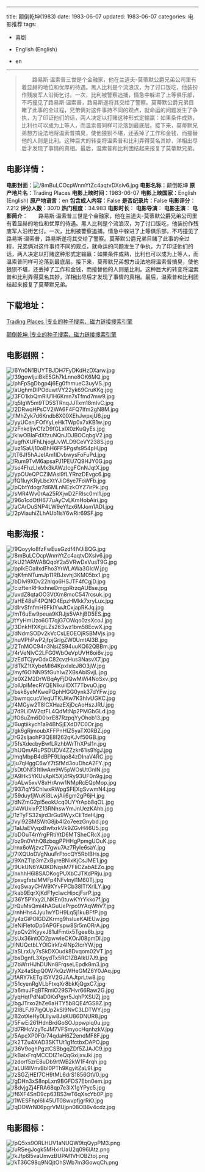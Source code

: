 
---
title: 颠倒乾坤(1983)
date: 1983-06-07
updated: 1983-06-07
categories: 电影推荐
tags:
- 喜剧

- English (English)
- en
---


> 　　路易斯·温索普三世是个金融家，他在兰道夫-莫蒂默公爵兄弟公司里有着显赫的地位和优厚的待遇。黑人比利是个流浪汉，为了讨口饭吃，他装扮作残废军人沿街乞讨。一次，比利被警察追捕，情急中躲进了上等俱乐部，不巧撞见了路易斯·温索普，路易斯遂将其交给了警察。莫蒂默公爵兄弟目睹了此事的全过程，兄弟俩对这件事持不同的观点，就命运的问题发生了争执，为了印证他们的话，两人决定以打赌这种形式定输赢：如果条件成熟，比利也可以成为上等人，而温索普同样可沦落到最底层。接下来，莫蒂默兄弟想方设法地将温索普搞臭，使他狼狈不堪，还丢掉了工作和金钱，而接替他的人则是比利。这种巨大的转变将温索普和比利弄得莫名其妙，洋相出尽后才发现了事情的真相。最后，温索普和比利团结起来报复了莫蒂默兄弟。

## **电影详情**：

**电影封面**：<img src="https://image.tmdb.org/t/p/w200/8mBuLCOcpWnmYtZc4aqtvDXslv6.jpg" alt="/8mBuLCOcpWnmYtZc4aqtvDXslv6.jpg" title="/8mBuLCOcpWnmYtZc4aqtvDXslv6.jpg">
**电影名称**：颠倒乾坤
**原产地片名**：Trading Places
**电影上映时间**：1983-06-07
**电影上映国家**：English (English)
**原产地语言**：en
**包含成人内容**：False
**是否纪录片**：False
**电影评分**：7.212
**评分人数**：3070
**热门程度**：34.983
**电影时长**：
**电影导演**：
**电影主演**：
**电影简介**：　　路易斯·温索普三世是个金融家，他在兰道夫-莫蒂默公爵兄弟公司里有着显赫的地位和优厚的待遇。黑人比利是个流浪汉，为了讨口饭吃，他装扮作残废军人沿街乞讨。一次，比利被警察追捕，情急中躲进了上等俱乐部，不巧撞见了路易斯·温索普，路易斯遂将其交给了警察。莫蒂默公爵兄弟目睹了此事的全过程，兄弟俩对这件事持不同的观点，就命运的问题发生了争执，为了印证他们的话，两人决定以打赌这种形式定输赢：如果条件成熟，比利也可以成为上等人，而温索普同样可沦落到最底层。接下来，莫蒂默兄弟想方设法地将温索普搞臭，使他狼狈不堪，还丢掉了工作和金钱，而接替他的人则是比利。这种巨大的转变将温索普和比利弄得莫名其妙，洋相出尽后才发现了事情的真相。最后，温索普和比利团结起来报复了莫蒂默兄弟。

## **下载地址**：
[Trading Places |专业的种子搜索、磁力链接搜索引擎](https://movie.amd794.com:2083/?search=Trading%20Places&ordering=&mode=match_phrase&page_size=10&page=1)

[颠倒乾坤 |专业的种子搜索、磁力链接搜索引擎](https://movie.amd794.com:2083/?search=%E9%A2%A0%E5%80%92%E4%B9%BE%E5%9D%A4&ordering=&mode=match_phrase&page_size=10&page=1)
 

## **电影剧照**：
<img src="https://image.tmdb.org/t/p/original/6Yn0N1BUYTBJDH7FyDKdHzDXarw.jpg" alt="/6Yn0N1BUYTBJDH7FyDKdHzDXarw.jpg" title="/6Yn0N1BUYTBJDH7FyDKdHzDXarw.jpg"><img src="https://image.tmdb.org/t/p/original/39gowljuiBkE5Gh7kLnne8OK6MQ.jpg" alt="/39gowljuiBkE5Gh7kLnne8OK6MQ.jpg" title="/39gowljuiBkE5Gh7kLnne8OK6MQ.jpg"><img src="https://image.tmdb.org/t/p/original/phFpSgDbgp4j6Eg0fhmueC3uyVS.jpg" alt="/phFpSgDbgp4j6Eg0fhmueC3uyVS.jpg" title="/phFpSgDbgp4j6Eg0fhmueC3uyVS.jpg"><img src="https://image.tmdb.org/t/p/original/aUghmDIPOduwtVY22yk69CruKKg.jpg" alt="/aUghmDIPOduwtVY22yk69CruKKg.jpg" title="/aUghmDIPOduwtVY22yk69CruKKg.jpg"><img src="https://image.tmdb.org/t/p/original/3FO1kbQmRlU1H6Kmn7sTfmd7mw9.jpg" alt="/3FO1kbQmRlU1H6Kmn7sTfmd7mw9.jpg" title="/3FO1kbQmRlU1H6Kmn7sTfmd7mw9.jpg"><img src="https://image.tmdb.org/t/p/original/q5lgW5m9TD5STRnqJJTxm18mIvC.jpg" alt="/q5lgW5m9TD5STRnqJJTxm18mIvC.jpg" title="/q5lgW5m9TD5STRnqJJTxm18mIvC.jpg"><img src="https://image.tmdb.org/t/p/original/2DRwqHPsCV2WA6F4FQ7Ifm2gN8M.jpg" alt="/2DRwqHPsCV2WA6F4FQ7Ifm2gN8M.jpg" title="/2DRwqHPsCV2WA6F4FQ7Ifm2gN8M.jpg"><img src="https://image.tmdb.org/t/p/original/lMhZyk7d6Kndb8X00XEhJwpxjU6.jpg" alt="/lMhZyk7d6Kndb8X00XEhJwpxjU6.jpg" title="/lMhZyk7d6Kndb8X00XEhJwpxjU6.jpg"><img src="https://image.tmdb.org/t/p/original/yyUCenjFOfYyLeHkTWp0x7xKB1w.jpg" alt="/yyUCenjFOfYyLeHkTWp0x7xKB1w.jpg" title="/yyUCenjFOfYyLeHkTWp0x7xKB1w.jpg"><img src="https://image.tmdb.org/t/p/original/zFnkdIjwCfzD9fGLxIX0zKuQyEs.jpg" alt="/zFnkdIjwCfzD9fGLxIX0zKuQyEs.jpg" title="/zFnkdIjwCfzD9fGLxIX0zKuQyEs.jpg"><img src="https://image.tmdb.org/t/p/original/klwOBIaFdXfzuNQnJDJBOCqbgV2.jpg" alt="/klwOBIaFdXfzuNQnJDJBOCqbgV2.jpg" title="/klwOBIaFdXfzuNQnJDJBOCqbgV2.jpg"><img src="https://image.tmdb.org/t/p/original/ugfhXUFhLhjogUvWLD9CeVY238S.jpg" alt="/ugfhXUFhLhjogUvWLD9CeVY238S.jpg" title="/ugfhXUFhLhjogUvWLD9CeVY238S.jpg"><img src="https://image.tmdb.org/t/p/original/uz1SaUj10oBhH6FF5Pgsfs954pH.jpg" alt="/uz1SaUj10oBhH6FF5Pgsfs954pH.jpg" title="/uz1SaUj10oBhH6FF5Pgsfs954pH.jpg"><img src="https://image.tmdb.org/t/p/original/tT6Jf5hAJeIAm1IDvbwysFoFuPd.jpg" alt="/tT6Jf5hAJeIAm1IDvbwysFoFuPd.jpg" title="/tT6Jf5hAJeIAm1IDvbwysFoFuPd.jpg"><img src="https://image.tmdb.org/t/p/original/Rum9TvM6apsaPJ1PEU7Q9HJY0G.jpg" alt="/Rum9TvM6apsaPJ1PEU7Q9HJY0G.jpg" title="/Rum9TvM6apsaPJ1PEU7Q9HJY0G.jpg"><img src="https://image.tmdb.org/t/p/original/se4FhzLlxMx3kAWzIcgFCnNJqtX.jpg" alt="/se4FhzLlxMx3kAWzIcgFCnNJqtX.jpg" title="/se4FhzLlxMx3kAWzIcgFCnNJqtX.jpg"><img src="https://image.tmdb.org/t/p/original/ypOUeQPCZiMAsi9fLYRnzDEvgc6.jpg" alt="/ypOUeQPCZiMAsi9fLYRnzDEvgc6.jpg" title="/ypOUeQPCZiMAsi9fLYRnzDEvgc6.jpg"><img src="https://image.tmdb.org/t/p/original/fQ1luyKRyLbcXtYJiC6ye7FoWFb.jpg" alt="/fQ1luyKRyLbcXtYJiC6ye7FoWFb.jpg" title="/fQ1luyKRyLbcXtYJiC6ye7FoWFb.jpg"><img src="https://image.tmdb.org/t/p/original/pQbtYdogr7d6MLnNEzkOYZ7irPk.jpg" alt="/pQbtYdogr7d6MLnNEzkOYZ7irPk.jpg" title="/pQbtYdogr7d6MLnNEzkOYZ7irPk.jpg"><img src="https://image.tmdb.org/t/p/original/sMR4Wv0rAa25RXjwD2FRlsc0mI1.jpg" alt="/sMR4Wv0rAa25RXjwD2FRlsc0mI1.jpg" title="/sMR4Wv0rAa25RXjwD2FRlsc0mI1.jpg"><img src="https://image.tmdb.org/t/p/original/96o1cdOtH677uAyCvLKmHobAiri.jpg" alt="/96o1cdOtH677uAyCvLKmHobAiri.jpg" title="/96o1cdOtH677uAyCvLKmHobAiri.jpg"><img src="https://image.tmdb.org/t/p/original/aCArDuSNP4LW9eYfzx6MJom1ADI.jpg" alt="/aCArDuSNP4LW9eYfzx6MJom1ADI.jpg" title="/aCArDuSNP4LW9eYfzx6MJom1ADI.jpg"><img src="https://image.tmdb.org/t/p/original/2pViauhiZLhAUb1lsY6wRir69SF.jpg" alt="/2pViauhiZLhAUb1lsY6wRir69SF.jpg" title="/2pViauhiZLhAUb1lsY6wRir69SF.jpg">

## **电影海报**：
<img src="https://image.tmdb.org/t/p/original/9Qoyylo8fzFwEusGzdf4IVJiBQG.jpg" alt="/9Qoyylo8fzFwEusGzdf4IVJiBQG.jpg" title="/9Qoyylo8fzFwEusGzdf4IVJiBQG.jpg"><img src="https://image.tmdb.org/t/p/original/8mBuLCOcpWnmYtZc4aqtvDXslv6.jpg" alt="/8mBuLCOcpWnmYtZc4aqtvDXslv6.jpg" title="/8mBuLCOcpWnmYtZc4aqtvDXslv6.jpg"><img src="https://image.tmdb.org/t/p/original/kU21ARWABQqoY2a5VRwDxVusT9G.jpg" alt="/kU21ARWABQqoY2a5VRwDxVusT9G.jpg" title="/kU21ARWABQqoY2a5VRwDxVusT9G.jpg"><img src="https://image.tmdb.org/t/p/original/pplkEOaIIxdFho3YrWLAWa3GIcW.jpg" alt="/pplkEOaIIxdFho3YrWLAWa3GIcW.jpg" title="/pplkEOaIIxdFho3YrWLAWa3GIcW.jpg"><img src="https://image.tmdb.org/t/p/original/qKfmNTumJp11RBJxvhj3KM05bx1.jpg" alt="/qKfmNTumJp11RBJxvhj3KM05bx1.jpg" title="/qKfmNTumJp11RBJxvhj3KM05bx1.jpg"><img src="https://image.tmdb.org/t/p/original/bDlvi9XDv22hlqo6HSJTF4fCgjD.jpg" alt="/bDlvi9XDv22hlqo6HSJTF4fCgjD.jpg" title="/bDlvi9XDv22hlqo6HSJTF4fCgjD.jpg"><img src="https://image.tmdb.org/t/p/original/cizftenRHkxhneDmgpRrzqAUBse.jpg" alt="/cizftenRHkxhneDmgpRrzqAUBse.jpg" title="/cizftenRHkxhneDmgpRrzqAUBse.jpg"><img src="https://image.tmdb.org/t/p/original/uvdZ8qtaOO3VtXm8moC547rcsuk.jpg" alt="/uvdZ8qtaOO3VtXm8moC547rcsuk.jpg" title="/uvdZ8qtaOO3VtXm8moC547rcsuk.jpg"><img src="https://image.tmdb.org/t/p/original/aHE48sF4PQNO4EpzHMkk7xryLux.jpg" alt="/aHE48sF4PQNO4EpzHMkk7xryLux.jpg" title="/aHE48sF4PQNO4EpzHMkk7xryLux.jpg"><img src="https://image.tmdb.org/t/p/original/dIrvSfnfmH9FkIYwJtCxjapRKJq.jpg" alt="/dIrvSfnfmH9FkIYwJtCxjapRKJq.jpg" title="/dIrvSfnfmH9FkIYwJtCxjapRKJq.jpg"><img src="https://image.tmdb.org/t/p/original/mT6uEw9peua9KRJjs5VAhjBD5ES.jpg" alt="/mT6uEw9peua9KRJjs5VAhjBD5ES.jpg" title="/mT6uEw9peua9KRJjs5VAhjBD5ES.jpg"><img src="https://image.tmdb.org/t/p/original/tYyHmUzo6GT7qjG7OWqo0zsXcoJ.jpg" alt="/tYyHmUzo6GT7qjG7OWqo0zsXcoJ.jpg" title="/tYyHmUzo6GT7qjG7OWqo0zsXcoJ.jpg"><img src="https://image.tmdb.org/t/p/original/3DnkHfXKgiLZs263wz1bm58EcwX.jpg" alt="/3DnkHfXKgiLZs263wz1bm58EcwX.jpg" title="/3DnkHfXKgiLZs263wz1bm58EcwX.jpg"><img src="https://image.tmdb.org/t/p/original/dNdmSODv2kVcCsLEOEOjRSBMVjs.jpg" alt="/dNdmSODv2kVcCsLEOEOjRSBMVjs.jpg" title="/dNdmSODv2kVcCsLEOEOjRSBMVjs.jpg"><img src="https://image.tmdb.org/t/p/original/nuVPhPwP2jfpjGrlgZW0UmtAI3B.jpg" alt="/nuVPhPwP2jfpjGrlgZW0UmtAI3B.jpg" title="/nuVPhPwP2jfpjGrlgZW0UmtAI3B.jpg"><img src="https://image.tmdb.org/t/p/original/2TnMOC94n3NsiZS94uuKQ62QBBm.jpg" alt="/2TnMOC94n3NsiZS94uuKQ62QBBm.jpg" title="/2TnMOC94n3NsiZS94uuKQ62QBBm.jpg"><img src="https://image.tmdb.org/t/p/original/4rVeNIvC2LFG0WbOeVpUVH6oi6v.jpg" alt="/4rVeNIvC2LFG0WbOeVpUVH6oi6v.jpg" title="/4rVeNIvC2LFG0WbOeVpUVH6oi6v.jpg"><img src="https://image.tmdb.org/t/p/original/zEdTCjyvOdxC82cvzHus3NasvX7.jpg" alt="/zEdTCjyvOdxC82cvzHus3NasvX7.jpg" title="/zEdTCjyvOdxC82cvzHus3NasvX7.jpg"><img src="https://image.tmdb.org/t/p/original/dTkZ1tXybeMl64KpxIxIcJ8O3jW.jpg" alt="/dTkZ1tXybeMl64KpxIxIcJ8O3jW.jpg" title="/dTkZ1tXybeMl64KpxIxIcJ8O3jW.jpg"><img src="https://image.tmdb.org/t/p/original/myf6OlNN95fGuhIwZXBsAbISvjL.jpg" alt="/myf6OlNN95fGuhIwZXBsAbISvjL.jpg" title="/myf6OlNN95fGuhIwZXBsAbISvjL.jpg"><img src="https://image.tmdb.org/t/p/original/e0XZM2DrWBqAyFjDQwMWi4NoSxv.jpg" alt="/e0XZM2DrWBqAyFjDQwMWi4NoSxv.jpg" title="/e0XZM2DrWBqAyFjDQwMWi4NoSxv.jpg"><img src="https://image.tmdb.org/t/p/original/olUpIMecRYQENIkuIIDXT7TbvuO.jpg" alt="/olUpIMecRYQENIkuIIDXT7TbvuO.jpg" title="/olUpIMecRYQENIkuIIDXT7TbvuO.jpg"><img src="https://image.tmdb.org/t/p/original/bsk8yeMKwePGphHGG0ynk37dYFw.jpg" alt="/bsk8yeMKwePGphHGG0ynk37dYFw.jpg" title="/bsk8yeMKwePGphHGG0ynk37dYFw.jpg"><img src="https://image.tmdb.org/t/p/original/bwmqcucVleqUTKUKw7K3hlvUGKC.jpg" alt="/bwmqcucVleqUTKUKw7K3hlvUGKC.jpg" title="/bwmqcucVleqUTKUKw7K3hlvUGKC.jpg"><img src="https://image.tmdb.org/t/p/original/4MGyw2T8lCXHazEXjDcAoHszJRU.jpg" alt="/4MGyw2T8lCXHazEXjDcAoHszJRU.jpg" title="/4MGyw2T8lCXHazEXjDcAoHszJRU.jpg"><img src="https://image.tmdb.org/t/p/original/7d9LiDW2qtFL4QdMtNp2PMGbGLd.jpg" alt="/7d9LiDW2qtFL4QdMtNp2PMGbGLd.jpg" title="/7d9LiDW2qtFL4QdMtNp2PMGbGLd.jpg"><img src="https://image.tmdb.org/t/p/original/fO6uZm6D0IxrE87RzpqYyOhob13.jpg" alt="/fO6uZm6D0IxrE87RzpqYyOhob13.jpg" title="/fO6uZm6D0IxrE87RzpqYyOhob13.jpg"><img src="https://image.tmdb.org/t/p/original/6ugtiikych1a94BhSjEXdD7C0Or.jpg" alt="/6ugtiikych1a94BhSjEXdD7C0Or.jpg" title="/6ugtiikych1a94BhSjEXdD7C0Or.jpg"><img src="https://image.tmdb.org/t/p/original/gk6gRjmoubXFFPnHIZ5yaTX0RBZ.jpg" alt="/gk6gRjmoubXFFPnHIZ5yaTX0RBZ.jpg" title="/gk6gRjmoubXFFPnHIZ5yaTX0RBZ.jpg"><img src="https://image.tmdb.org/t/p/original/rG2sIjaohP3QE8I262qKJvf50GB.jpg" alt="/rG2sIjaohP3QE8I262qKJvf50GB.jpg" title="/rG2sIjaohP3QE8I262qKJvf50GB.jpg"><img src="https://image.tmdb.org/t/p/original/5fsXdecbyBwfLRzhbWrThXPsl1n.jpg" alt="/5fsXdecbyBwfLRzhbWrThXPsl1n.jpg" title="/5fsXdecbyBwfLRzhbWrThXPsl1n.jpg"><img src="https://image.tmdb.org/t/p/original/hUQmARuPSDUDV4ZZzkr61is9YgJ.jpg" alt="/hUQmARuPSDUDV4ZZzkr61is9YgJ.jpg" title="/hUQmARuPSDUDV4ZZzkr61is9YgJ.jpg"><img src="https://image.tmdb.org/t/p/original/mqMbpB4dBPF9LIqo84zDInaV4RC.jpg" alt="/mqMbpB4dBPF9LIqo84zDInaV4RC.jpg" title="/mqMbpB4dBPF9LIqo84zDInaV4RC.jpg"><img src="https://image.tmdb.org/t/p/original/ju7qHggC6wY7tSfMd3ouDhcA2FY.jpg" alt="/ju7qHggC6wY7tSfMd3ouDhcA2FY.jpg" title="/ju7qHggC6wY7tSfMd3ouDhcA2FY.jpg"><img src="https://image.tmdb.org/t/p/original/sDtONf31tIlwAm9W5pWOsUtGnlN.jpg" alt="/sDtONf31tIlwAm9W5pWOsUtGnlN.jpg" title="/sDtONf31tIlwAm9W5pWOsUtGnlN.jpg"><img src="https://image.tmdb.org/t/p/original/A9Hk5YKUvApK5Xj4fRy93UF0n9g.jpg" alt="/A9Hk5YKUvApK5Xj4fRy93UF0n9g.jpg" title="/A9Hk5YKUvApK5Xj4fRy93UF0n9g.jpg"><img src="https://image.tmdb.org/t/p/original/oALw5xvV8xHrAnw1NMpRcEQpMop.jpg" alt="/oALw5xvV8xHrAnw1NMpRcEQpMop.jpg" title="/oALw5xvV8xHrAnw1NMpRcEQpMop.jpg"><img src="https://image.tmdb.org/t/p/original/937lqY5ChIwxRWpgSFEXgSvwmN4.jpg" alt="/937lqY5ChIwxRWpgSFEXgSvwmN4.jpg" title="/937lqY5ChIwxRWpgSFEXgSvwmN4.jpg"><img src="https://image.tmdb.org/t/p/original/59duyfjWuKi8LwjAii6gm2gP6jH.jpg" alt="/59duyfjWuKi8LwjAii6gm2gP6jH.jpg" title="/59duyfjWuKi8LwjAii6gm2gP6jH.jpg"><img src="https://image.tmdb.org/t/p/original/dNZmG2pI5eokUcq0UYYrApb8qOL.jpg" alt="/dNZmG2pI5eokUcq0UYYrApb8qOL.jpg" title="/dNZmG2pI5eokUcq0UYYrApb8qOL.jpg"><img src="https://image.tmdb.org/t/p/original/l4WUkixPZ13RNhswYmJnUezKAhb.jpg" alt="/l4WUkixPZ13RNhswYmJnUezKAhb.jpg" title="/l4WUkixPZ13RNhswYmJnUezKAhb.jpg"><img src="https://image.tmdb.org/t/p/original/1zTyFS32sjrd3rGu9WyxCIiTdeH.jpg" alt="/1zTyFS32sjrd3rGu9WyxCIiTdeH.jpg" title="/1zTyFS32sjrd3rGu9WyxCIiTdeH.jpg"><img src="https://image.tmdb.org/t/p/original/vyi92BMSWtG8jb4I2o7eezGnybd.jpg" alt="/vyi92BMSWtG8jb4I2o7eezGnybd.jpg" title="/vyi92BMSWtG8jb4I2o7eezGnybd.jpg"><img src="https://image.tmdb.org/t/p/original/1aIJaEVyqxBwfxrkVk9ZGvH46U5.jpg" alt="/1aIJaEVyqxBwfxrkVk9ZGvH46U5.jpg" title="/1aIJaEVyqxBwfxrkVk9ZGvH46U5.jpg"><img src="https://image.tmdb.org/t/p/original/oDOuT4nYrgPRtiYtD6MTSheCRcX.jpg" alt="/oDOuT4nYrgPRtiYtD6MTSheCRcX.jpg" title="/oDOuT4nYrgPRtiYtD6MTSheCRcX.jpg"><img src="https://image.tmdb.org/t/p/original/oz9n0VthQ8zbqgPPHHgPpmgUOuK.jpg" alt="/oz9n0VthQ8zbqgPPHHgPpmgUOuK.jpg" title="/oz9n0VthQ8zbqgPPHHgPpmgUOuK.jpg"><img src="https://image.tmdb.org/t/p/original/rnx6oWjzvzT7gwu7Az7RyIe6saY.jpg" alt="/rnx6oWjzvzT7gwu7Az7RyIe6saY.jpg" title="/rnx6oWjzvzT7gwu7Az7RyIe6saY.jpg"><img src="https://image.tmdb.org/t/p/original/7lXQUoDVgNuuFrFtocQY5RbIBHs.jpg" alt="/7lXQUoDVgNuuFrFtocQY5RbIBHs.jpg" title="/7lXQUoDVgNuuFrFtocQY5RbIBHs.jpg"><img src="https://image.tmdb.org/t/p/original/9XnZTlp3mZxByreBNixKjCsJME1.jpg" alt="/9XnZTlp3mZxByreBNixKjCsJME1.jpg" title="/9XnZTlp3mZxByreBNixKjCsJME1.jpg"><img src="https://image.tmdb.org/t/p/original/9UkUN6YA0KDNqsM7FIiCZabAEZo.jpg" alt="/9UkUN6YA0KDNqsM7FIiCZabAEZo.jpg" title="/9UkUN6YA0KDNqsM7FIiCZabAEZo.jpg"><img src="https://image.tmdb.org/t/p/original/nxhhH6l8SAOKogPUXbCJTKdPRju.jpg" alt="/nxhhH6l8SAOKogPUXbCJTKdPRju.jpg" title="/nxhhH6l8SAOKogPUXbCJTKdPRju.jpg"><img src="https://image.tmdb.org/t/p/original/pxvgfxtslMMFp4NFvlnyl1M60Tj.jpg" alt="/pxvgfxtslMMFp4NFvlnyl1M60Tj.jpg" title="/pxvgfxtslMMFp4NFvlnyl1M60Tj.jpg"><img src="https://image.tmdb.org/t/p/original/xqSwayCHW9XYvFPCb38lTfXrlLY.jpg" alt="/xqSwayCHW9XYvFPCb38lTfXrlLY.jpg" title="/xqSwayCHW9XYvFPCb38lTfXrlLY.jpg"><img src="https://image.tmdb.org/t/p/original/kab9EqrXjKdF1ycIwcHipcjFsrP.jpg" alt="/kab9EqrXjKdF1ycIwcHipcjFsrP.jpg" title="/kab9EqrXjKdF1ycIwcHipcjFsrP.jpg"><img src="https://image.tmdb.org/t/p/original/36Y5PYxy2LNKEn0tuwKYrYkko7f.jpg" alt="/36Y5PYxy2LNKEn0tuwKYrYkko7f.jpg" title="/36Y5PYxy2LNKEn0tuwKYrYkko7f.jpg"><img src="https://image.tmdb.org/t/p/original/rQuMsQmi4hAGuUePrpo9YAqWhV7.jpg" alt="/rQuMsQmi4hAGuUePrpo9YAqWhV7.jpg" title="/rQuMsQmi4hAGuUePrpo9YAqWhV7.jpg"><img src="https://image.tmdb.org/t/p/original/rnhHhs4Jyu1wYDH9Lq5j1kuBFfP.jpg" alt="/rnhHhs4Jyu1wYDH9Lq5j1kuBFfP.jpg" title="/rnhHhs4Jyu1wYDH9Lq5j1kuBFfP.jpg"><img src="https://image.tmdb.org/t/p/original/y4zGiPOlGDZKrmg9hsIueKAIEUw.jpg" alt="/y4zGiPOlGDZKrmg9hsIueKAIEUw.jpg" title="/y4zGiPOlGDZKrmg9hsIueKAIEUw.jpg"><img src="https://image.tmdb.org/t/p/original/eNiFletoDp5APGFspw8Sr5mORrA.jpg" alt="/eNiFletoDp5APGFspw8Sr5mORrA.jpg" title="/eNiFletoDp5APGFspw8Sr5mORrA.jpg"><img src="https://image.tmdb.org/t/p/original/ypQv2fKyyxJ81ulFmtix5Tgee6b.jpg" alt="/ypQv2fKyyxJ81ulFmtix5Tgee6b.jpg" title="/ypQv2fKyyxJ81ulFmtix5Tgee6b.jpg"><img src="https://image.tmdb.org/t/p/original/sUx36intOD2pwwIeCKOrJ08pmDI.jpg" alt="/sUx36intOD2pwwIeCKOrJ08pmDI.jpg" title="/sUx36intOD2pwwIeCKOrJ08pmDI.jpg"><img src="https://image.tmdb.org/t/p/original/iNUQctbLYOlGirkfz4lNp2lcrYW.jpg" alt="/iNUQctbLYOlGirkfz4lNp2lcrYW.jpg" title="/iNUQctbLYOlGirkfz4lNp2lcrYW.jpg"><img src="https://image.tmdb.org/t/p/original/aSLrxUy7sSkDXOudk8Dvqom02VT.jpg" alt="/aSLrxUy7sSkDXOudk8Dvqom02VT.jpg" title="/aSLrxUy7sSkDXOudk8Dvqom02VT.jpg"><img src="https://image.tmdb.org/t/p/original/bsDgnfL3XpydTx5RC1ZBAlkU7J9.jpg" alt="/bsDgnfL3XpydTx5RC1ZBAlkU7J9.jpg" title="/bsDgnfL3XpydTx5RC1ZBAlkU7J9.jpg"><img src="https://image.tmdb.org/t/p/original/7bWrrHJhDUNn8FrqseLEpdk8m3.jpg" alt="/7bWrrHJhDUNn8FrqseLEpdk8m3.jpg" title="/7bWrrHJhDUNn8FrqseLEpdk8m3.jpg"><img src="https://image.tmdb.org/t/p/original/yXz4aSbpQ0W7kQzWHeGMZ6Y0JAq.jpg" alt="/yXz4aSbpQ0W7kQzWHeGMZ6Y0JAq.jpg" title="/yXz4aSbpQ0W7kQzWHeGMZ6Y0JAq.jpg"><img src="https://image.tmdb.org/t/p/original/fARY7kETgil5YV2GJAAJtprLtw8.jpg" alt="/fARY7kETgil5YV2GJAAJtprLtw8.jpg" title="/fARY7kETgil5YV2GJAAJtprLtw8.jpg"><img src="https://image.tmdb.org/t/p/original/51cyenRgVLbFtxqXr8bkKjQgxC7.jpg" alt="/51cyenRgVLbFtxqXr8bkKjQgxC7.jpg" title="/51cyenRgVLbFtxqXr8bkKjQgxC7.jpg"><img src="https://image.tmdb.org/t/p/original/a6muJFqBTRmiO29S7Hvr66Raw2G.jpg" alt="/a6muJFqBTRmiO29S7Hvr66Raw2G.jpg" title="/a6muJFqBTRmiO29S7Hvr66Raw2G.jpg"><img src="https://image.tmdb.org/t/p/original/yqHqtPdNaD0KxPgyr5JqhPXSUZj.jpg" alt="/yqHqtPdNaD0KxPgyr5JqhPXSUZj.jpg" title="/yqHqtPdNaD0KxPgyr5JqhPXSUZj.jpg"><img src="https://image.tmdb.org/t/p/original/bgJTrxo2hZe6aHTY5b8QE4fGS8Z.jpg" alt="/bgJTrxo2hZe6aHTY5b8QE4fGS8Z.jpg" title="/bgJTrxo2hZe6aHTY5b8QE4fGS8Z.jpg"><img src="https://image.tmdb.org/t/p/original/2l8LFJ97lgQUp2kSl9NvC3LDTWY.jpg" alt="/2l8LFJ97lgQUp2kSl9NvC3LDTWY.jpg" title="/2l8LFJ97lgQUp2kSl9NvC3LDTWY.jpg"><img src="https://image.tmdb.org/t/p/original/82otXeHy0LlIyw8JsKU86DNUR8.jpg" alt="/82otXeHy0LlIyw8JsKU86DNUR8.jpg" title="/82otXeHy0LlIyw8JsKU86DNUR8.jpg"><img src="https://image.tmdb.org/t/p/original/5FwEi261HdnBrdGoSOJppwpiq0u.jpg" alt="/5FwEi261HdnBrdGoSOJppwpiq0u.jpg" title="/5FwEi261HdnBrdGoSOJppwpiq0u.jpg"><img src="https://image.tmdb.org/t/p/original/d7RHcVzyTcJM7VFSmyocHqnhzkV.jpg" alt="/d7RHcVzyTcJM7VFSmyocHqnhzkV.jpg" title="/d7RHcVzyTcJM7VFSmyocHqnhzkV.jpg"><img src="https://image.tmdb.org/t/p/original/5ApcXP0F0r74qdaH6Z2endMF8F.jpg" alt="/5ApcXP0F0r74qdaH6Z2endMF8F.jpg" title="/5ApcXP0F0r74qdaH6Z2endMF8F.jpg"><img src="https://image.tmdb.org/t/p/original/k2TZu4XAD3SKTUt1g1fctbxDAPO.jpg" alt="/k2TZu4XAD3SKTUt1g1fctbxDAPO.jpg" title="/k2TZu4XAD3SKTUt1g1fctbxDAPO.jpg"><img src="https://image.tmdb.org/t/p/original/36V9oghPgztCSBbgqZDf5ZJAJC9.jpg" alt="/36V9oghPgztCSBbgqZDf5ZJAJC9.jpg" title="/36V9oghPgztCSBbgqZDf5ZJAJC9.jpg"><img src="https://image.tmdb.org/t/p/original/kBaixFrqMCCDIZ1eQqGxijxvJki.jpg" alt="/kBaixFrqMCCDIZ1eQqGxijxvJki.jpg" title="/kBaixFrqMCCDIZ1eQqGxijxvJki.jpg"><img src="https://image.tmdb.org/t/p/original/zdorf5zrE8uDb9rtWB2kW1F4rqh.jpg" alt="/zdorf5zrE8uDb9rtWB2kW1F4rqh.jpg" title="/zdorf5zrE8uDb9rtWB2kW1F4rqh.jpg"><img src="https://image.tmdb.org/t/p/original/aLUl4IVnvBbI0PTh9KgyitZaL9I.jpg" alt="/aLUl4IVnvBbI0PTh9KgyitZaL9I.jpg" title="/aLUl4IVnvBbI0PTh9KgyitZaL9I.jpg"><img src="https://image.tmdb.org/t/p/original/zSGZjHEf7CH9tML6drS1856GtV0.jpg" alt="/zSGZjHEf7CH9tML6drS1856GtV0.jpg" title="/zSGZjHEf7CH9tML6drS1856GtV0.jpg"><img src="https://image.tmdb.org/t/p/original/gDHn3xS8npLxn9BGFDS7Ebn0em.jpg" alt="/gDHn3xS8npLxn9BGFDS7Ebn0em.jpg" title="/gDHn3xS8npLxn9BGFDS7Ebn0em.jpg"><img src="https://image.tmdb.org/t/p/original/8dvjgZj4FRA68qp7e3lX1gYPyc5.jpg" alt="/8dvjgZj4FRA68qp7e3lX1gYPyc5.jpg" title="/8dvjgZj4FRA68qp7e3lX1gYPyc5.jpg"><img src="https://image.tmdb.org/t/p/original/f6XF4SnD9cp63BS3wT6qXscYb0P.jpg" alt="/f6XF4SnD9cp63BS3wT6qXscYb0P.jpg" title="/f6XF4SnD9cp63BS3wT6qXscYb0P.jpg"><img src="https://image.tmdb.org/t/p/original/1WESFhpI6Ii45UT08wvpfjgrRiO.jpg" alt="/1WESFhpI6Ii45UT08wvpfjgrRiO.jpg" title="/1WESFhpI6Ii45UT08wvpfjgrRiO.jpg"><img src="https://image.tmdb.org/t/p/original/qDOWrN06pgrVMUjpn08OB6v4cdz.jpg" alt="/qDOWrN06pgrVMUjpn08OB6v4cdz.jpg" title="/qDOWrN06pgrVMUjpn08OB6v4cdz.jpg">

## **电影图标**：
<img src="https://image.tmdb.org/t/p/original/pQ5xs9ORLHUV1aNUQW9tqQypPM3.png" alt="/pQ5xs9ORLHUV1aNUQW9tqQypPM3.png" title="/pQ5xs9ORLHUV1aNUQW9tqQypPM3.png"><img src="https://image.tmdb.org/t/p/original/uRSegJogk5MHxirUaU2q096lAtz.png" alt="/uRSegJogk5MHxirUaU2q096lAtz.png" title="/uRSegJogk5MHxirUaU2q096lAtz.png"><img src="https://image.tmdb.org/t/p/original/kJfp6l5vaUmvzBUPAf1VHOBZtoj.png" alt="/kJfp6l5vaUmvzBUPAf1VHOBZtoj.png" title="/kJfp6l5vaUmvzBUPAf1VHOBZtoj.png"><img src="https://image.tmdb.org/t/p/original/kT36C98q9NQjtOhSWb7m3GowqCh.png" alt="/kT36C98q9NQjtOhSWb7m3GowqCh.png" title="/kT36C98q9NQjtOhSWb7m3GowqCh.png">
